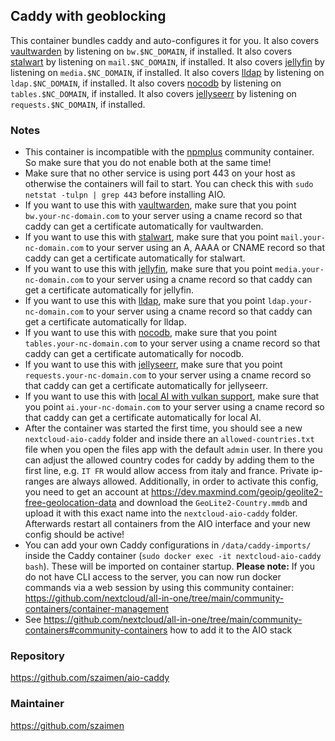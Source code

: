 ## Caddy with geoblocking
This container bundles caddy and auto-configures it for you. It also covers [vaultwarden](https://github.com/nextcloud/all-in-one/tree/main/community-containers/vaultwarden) by listening on `bw.$NC_DOMAIN`, if installed. It also covers [stalwart](https://github.com/nextcloud/all-in-one/tree/main/community-containers/stalwart) by listening on `mail.$NC_DOMAIN`, if installed. It also covers [jellyfin](https://github.com/nextcloud/all-in-one/tree/main/community-containers/jellyfin) by listening on `media.$NC_DOMAIN`, if installed. It also covers [lldap](https://github.com/nextcloud/all-in-one/tree/main/community-containers/lldap) by listening on `ldap.$NC_DOMAIN`, if installed. It also covers [nocodb](https://github.com/nextcloud/all-in-one/tree/main/community-containers/nocodb) by listening on `tables.$NC_DOMAIN`, if installed. It also covers [jellyseerr](https://github.com/nextcloud/all-in-one/tree/main/community-containers/jellyseerr) by listening on `requests.$NC_DOMAIN`, if installed.

### Notes
- This container is incompatible with the [npmplus](https://github.com/nextcloud/all-in-one/tree/main/community-containers/npmplus) community container. So make sure that you do not enable both at the same time!
- Make sure that no other service is using port 443 on your host as otherwise the containers will fail to start. You can check this with `sudo netstat -tulpn | grep 443` before installing AIO.
- If you want to use this with [vaultwarden](https://github.com/nextcloud/all-in-one/tree/main/community-containers/vaultwarden), make sure that you point `bw.your-nc-domain.com` to your server using a cname record so that caddy can get a certificate automatically for vaultwarden.
- If you want to use this with [stalwart](https://github.com/nextcloud/all-in-one/tree/main/community-containers/stalwart), make sure that you point `mail.your-nc-domain.com` to your server using an A, AAAA or CNAME record so that caddy can get a certificate automatically for stalwart.
- If you want to use this with [jellyfin](https://github.com/nextcloud/all-in-one/tree/main/community-containers/jellyfin), make sure that you point `media.your-nc-domain.com` to your server using a cname record so that caddy can get a certificate automatically for jellyfin.
- If you want to use this with [lldap](https://github.com/nextcloud/all-in-one/tree/main/community-containers/lldap), make sure that you point `ldap.your-nc-domain.com` to your server using a cname record so that caddy can get a certificate automatically for lldap.
- If you want to use this with [nocodb](https://github.com/nextcloud/all-in-one/tree/main/community-containers/nocodb), make sure that you point `tables.your-nc-domain.com` to your server using a cname record so that caddy can get a certificate automatically for nocodb.
- If you want to use this with [jellyseerr](https://github.com/nextcloud/all-in-one/tree/main/community-containers/jellyseerr), make sure that you point `requests.your-nc-domain.com` to your server using a cname record so that caddy can get a certificate automatically for jellyseerr.
- If you want to use this with [local AI with vulkan support](https://github.com/nextcloud/all-in-one/tree/main/community-containers/local-ai-vulkan), make sure that you point `ai.your-nc-domain.com` to your server using a cname record so that caddy can get a certificate automatically for local AI.
- After the container was started the first time, you should see a new `nextcloud-aio-caddy` folder and inside there an `allowed-countries.txt` file when you open the files app with the default `admin` user. In there you can adjust the allowed country codes for caddy by adding them to the first line, e.g. `IT FR` would allow access from italy and france. Private ip-ranges are always allowed. Additionally, in order to activate this config, you need to get an account at https://dev.maxmind.com/geoip/geolite2-free-geolocation-data and download the `GeoLite2-Country.mmdb` and upload it with this exact name into the `nextcloud-aio-caddy` folder. Afterwards restart all containers from the AIO interface and your new config should be active!
- You can add your own Caddy configurations in `/data/caddy-imports/` inside the Caddy container (`sudo docker exec -it nextcloud-aio-caddy bash`). These will be imported on container startup. **Please note:** If you do not have CLI access to the server, you can now run docker commands via a web session by using this community container: https://github.com/nextcloud/all-in-one/tree/main/community-containers/container-management
- See https://github.com/nextcloud/all-in-one/tree/main/community-containers#community-containers how to add it to the AIO stack

### Repository
https://github.com/szaimen/aio-caddy

### Maintainer
https://github.com/szaimen

